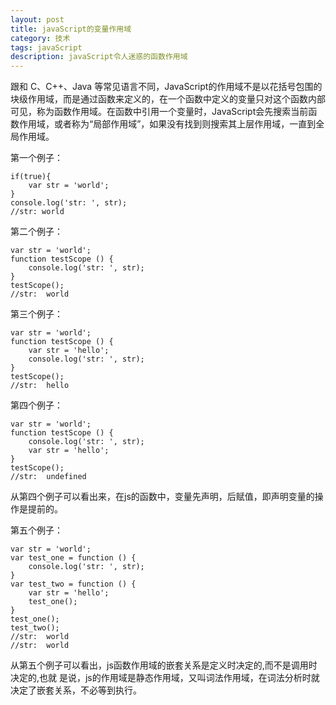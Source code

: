 ```yaml
---
layout: post
title: javaScript的变量作用域
category: 技术
tags: javaScript
description: javaScript令人迷惑的函数作用域
---
```


跟和 C、C++、Java 等常见语言不同，JavaScript的作用域不是以花括号包围的块级作用域，而是通过函数来定义的，在一个函数中定义的变量只对这个函数内部可见，称为函数作用域。在函数中引用一个变量时，JavaScript会先搜索当前函数作用域，或者称为“局部作用域”，如果没有找到则搜索其上层作用域，一直到全局作用域。

第一个例子：
    
    if(true){
        var str = 'world';
    }
    console.log('str: ', str);
    //str: world


第二个例子：

    var str = 'world';
    function testScope () {
        console.log('str: ', str);
    }
    testScope();
    //str:  world

第三个例子：
    
    var str = 'world';
    function testScope () {
        var str = 'hello';
        console.log('str: ', str);
    }
    testScope();
    //str:  hello

第四个例子：
    
    var str = 'world';
    function testScope () {
        console.log('str: ', str);
        var str = 'hello';
    }
    testScope();
    //str:  undefined

从第四个例子可以看出来，在js的函数中，变量先声明，后赋值，即声明变量的操作是提前的。

第五个例子：

    var str = 'world';
    var test_one = function () {
        console.log('str: ', str);
    }    
    var test_two = function () {
        var str = 'hello';
        test_one();
    }
    test_one();
    test_two();
    //str:  world
    //str:  world

从第五个例子可以看出，js函数作用域的嵌套关系是定义时决定的,而不是调用时决定的,也就 是说，js的作用域是静态作用域，又叫词法作用域，在词法分析时就决定了嵌套关系，不必等到执行。
